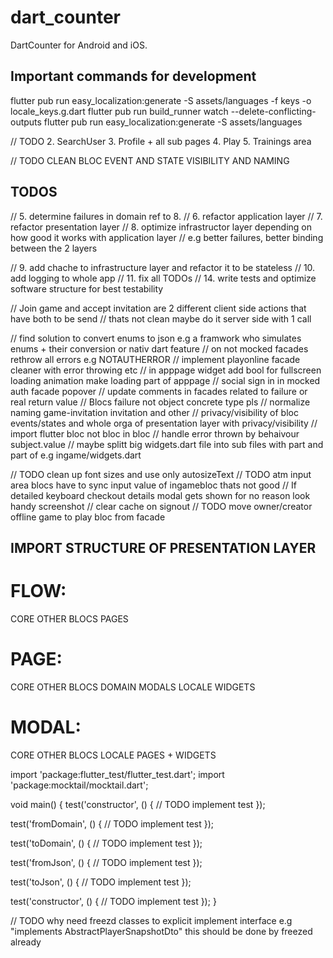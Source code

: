 # dart_counter

DartCounter for Android and iOS.

## Important commands for development

flutter pub run easy_localization:generate -S assets/languages -f keys -o locale_keys.g.dart
flutter pub run build_runner watch --delete-conflicting-outputs
flutter pub run easy_localization:generate -S assets/languages

// TODO 2. SearchUser 3. Profile + all sub pages 4. Play 5. Trainings area

// TODO CLEAN BLOC EVENT AND STATE VISIBILITY AND NAMING

## TODOS

// 5. determine failures in domain ref to 8.
// 6. refactor application layer
// 7. refactor presentation layer
// 8. optimize infrastructor layer depending on how good it works with application layer
// e.g better failures, better binding between the 2 layers

// 9. add chache to infrastructure layer and refactor it to be stateless
// 10. add logging to whole app
// 11. fix all TODOs
// 14. write tests and optimize software structure for best testability

// Join game and accept invitation are 2 different client side actions that have both to be send
// thats not clean maybe do it server side with 1 call

// find solution to convert enums to json e.g a framwork who simulates enums + their conversion or nativ dart feature
// on not mocked facades rethrow all errors e.g NOTAUTHERROR
// implement playonline facade cleaner with error throwing etc
// in apppage widget add bool for fullscreen loading animation make loading part of apppage
// social sign in in mocked auth facade popover
// update comments in facades related to failure or real return value
// Blocs failure not object concrete type pls
// normalize naming game-invitation invitation and other
// privacy/visibility of bloc events/states and whole orga of presentation layer with privacy/visibility
// import flutter bloc not bloc in bloc
// handle error thrown by behaivour subject.value
// maybe splitt big widgets.dart file into sub files with part and part of e.g ingame/widgets.dart

// TODO clean up font sizes and use only autosizeText
// TODO atm input area blocs have to sync input value of ingamebloc thats not good
// If detailed keyboard checkout details modal gets shown for no reason look handy screenshot
// clear cache on signout
// TODO move owner/creator offline game to play bloc from facade

## IMPORT STRUCTURE OF PRESENTATION LAYER

# FLOW:

CORE
OTHER
BLOCS
PAGES

# PAGE:

CORE
OTHER
BLOCS
DOMAIN
MODALS
LOCALE WIDGETS

# MODAL:

CORE
OTHER
BLOCS
LOCALE PAGES + WIDGETS

import 'package:flutter_test/flutter_test.dart';
import 'package:mocktail/mocktail.dart';

void main() {
test('constructor', () {
// TODO implement test
});

test('fromDomain', () {
// TODO implement test
});

test('toDomain', () {
// TODO implement test
});

test('fromJson', () {
// TODO implement test
});

test('toJson', () {
// TODO implement test
});

test('constructor', () {
// TODO implement test
});
}

// TODO why need freezd classes to explicit implement interface e.g "implements AbstractPlayerSnapshotDto" this should be done by freezed already
